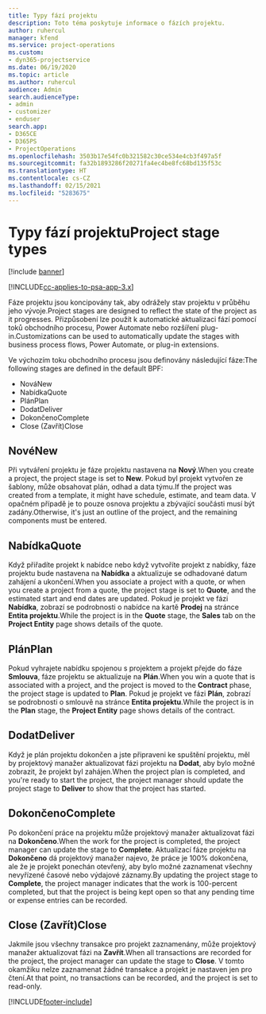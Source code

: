 ```yaml
---
title: Typy fází projektu
description: Toto téma poskytuje informace o fázích projektu.
author: ruhercul
manager: kfend
ms.service: project-operations
ms.custom:
- dyn365-projectservice
ms.date: 06/19/2020
ms.topic: article
ms.author: ruhercul
audience: Admin
search.audienceType:
- admin
- customizer
- enduser
search.app:
- D365CE
- D365PS
- ProjectOperations
ms.openlocfilehash: 3503b17e54fc0b321582c30ce534e4cb3f497a5f
ms.sourcegitcommit: fa32b1893286f20271fa4ec4be8fc68bd135f53c
ms.translationtype: HT
ms.contentlocale: cs-CZ
ms.lasthandoff: 02/15/2021
ms.locfileid: "5283675"
---
```

# <a name="project-stage-types"></a><span data-ttu-id="61b48-103">Typy fází projektu</span><span class="sxs-lookup"><span data-stu-id="61b48-103">Project stage types</span></span> 

[!include [banner](../includes/psa-now-project-operations.md)]

[!INCLUDE[cc-applies-to-psa-app-3.x](../includes/cc-applies-to-psa-app-3x.md)]

<span data-ttu-id="61b48-104">Fáze projektu jsou koncipovány tak, aby odrážely stav projektu v průběhu jeho vývoje.</span><span class="sxs-lookup"><span data-stu-id="61b48-104">Project stages are designed to reflect the state of the project as it progresses.</span></span> <span data-ttu-id="61b48-105">Přizpůsobení lze použít k automatické aktualizaci fází pomocí toků obchodního procesu, Power Automate nebo rozšíření plug-in.</span><span class="sxs-lookup"><span data-stu-id="61b48-105">Customizations can be used to automatically update the stages with business process flows, Power Automate, or plug-in extensions.</span></span>

<span data-ttu-id="61b48-106">Ve výchozím toku obchodního procesu jsou definovány následující fáze:</span><span class="sxs-lookup"><span data-stu-id="61b48-106">The following stages are defined in the default BPF:</span></span>

- <span data-ttu-id="61b48-107">Nová</span><span class="sxs-lookup"><span data-stu-id="61b48-107">New</span></span>
- <span data-ttu-id="61b48-108">Nabídka</span><span class="sxs-lookup"><span data-stu-id="61b48-108">Quote</span></span>
- <span data-ttu-id="61b48-109">Plán</span><span class="sxs-lookup"><span data-stu-id="61b48-109">Plan</span></span>
- <span data-ttu-id="61b48-110">Dodat</span><span class="sxs-lookup"><span data-stu-id="61b48-110">Deliver</span></span>
- <span data-ttu-id="61b48-111">Dokončeno</span><span class="sxs-lookup"><span data-stu-id="61b48-111">Complete</span></span>
- <span data-ttu-id="61b48-112">Close (Zavřít)</span><span class="sxs-lookup"><span data-stu-id="61b48-112">Close</span></span> 

## <a name="new"></a><span data-ttu-id="61b48-113">Nové</span><span class="sxs-lookup"><span data-stu-id="61b48-113">New</span></span>

<span data-ttu-id="61b48-114">Při vytváření projektu je fáze projektu nastavena na **Nový**.</span><span class="sxs-lookup"><span data-stu-id="61b48-114">When you create a project, the project stage is set to **New**.</span></span> <span data-ttu-id="61b48-115">Pokud byl projekt vytvořen ze šablony, může obsahovat plán, odhad a data týmu.</span><span class="sxs-lookup"><span data-stu-id="61b48-115">If the project was created from a template, it might have schedule, estimate, and team data.</span></span> <span data-ttu-id="61b48-116">V opačném případě je to pouze osnova projektu a zbývající součásti musí být zadány.</span><span class="sxs-lookup"><span data-stu-id="61b48-116">Otherwise, it's just an outline of the project, and the remaining components must be entered.</span></span>

## <a name="quote"></a><span data-ttu-id="61b48-117">Nabídka</span><span class="sxs-lookup"><span data-stu-id="61b48-117">Quote</span></span>

<span data-ttu-id="61b48-118">Když přiřadíte projekt k nabídce nebo když vytvoříte projekt z nabídky, fáze projektu bude nastavena na **Nabídka** a aktualizuje se odhadované datum zahájení a ukončení.</span><span class="sxs-lookup"><span data-stu-id="61b48-118">When you associate a project with a quote, or when you create a project from a quote, the project stage is set to **Quote**, and the estimated start and end dates are updated.</span></span> <span data-ttu-id="61b48-119">Pokud je projekt ve fázi **Nabídka**, zobrazí se podrobnosti o nabídce na kartě **Prodej** na stránce **Entita projektu**.</span><span class="sxs-lookup"><span data-stu-id="61b48-119">While the project is in the **Quote** stage, the **Sales** tab on the **Project Entity** page shows details of the quote.</span></span>

## <a name="plan"></a><span data-ttu-id="61b48-120">Plán</span><span class="sxs-lookup"><span data-stu-id="61b48-120">Plan</span></span>

<span data-ttu-id="61b48-121">Pokud vyhrajete nabídku spojenou s projektem a projekt přejde do fáze **Smlouva**, fáze projektu se aktualizuje na **Plán**.</span><span class="sxs-lookup"><span data-stu-id="61b48-121">When you win a quote that is associated with a project, and the project is moved to the **Contract** phase, the project stage is updated to **Plan**.</span></span> <span data-ttu-id="61b48-122">Pokud je projekt ve fázi **Plán**, zobrazí se podrobnosti o smlouvě na stránce **Entita projektu**.</span><span class="sxs-lookup"><span data-stu-id="61b48-122">While the project is in the **Plan** stage, the **Project Entity** page shows details of the contract.</span></span>

## <a name="deliver"></a><span data-ttu-id="61b48-123">Dodat</span><span class="sxs-lookup"><span data-stu-id="61b48-123">Deliver</span></span>

<span data-ttu-id="61b48-124">Když je plán projektu dokončen a jste připraveni ke spuštění projektu, měl by projektový manažer aktualizovat fázi projektu na **Dodat**, aby bylo možné zobrazit, že projekt byl zahájen.</span><span class="sxs-lookup"><span data-stu-id="61b48-124">When the project plan is completed, and you're ready to start the project, the project manager should update the project stage to **Deliver** to show that the project has started.</span></span>

## <a name="complete"></a><span data-ttu-id="61b48-125">Dokončeno</span><span class="sxs-lookup"><span data-stu-id="61b48-125">Complete</span></span> 

<span data-ttu-id="61b48-126">Po dokončení práce na projektu může projektový manažer aktualizovat fázi na **Dokončeno**.</span><span class="sxs-lookup"><span data-stu-id="61b48-126">When the work for the project is completed, the project manager can update the stage to **Complete**.</span></span> <span data-ttu-id="61b48-127">Aktualizací fáze projektu na **Dokončeno** dá projektový manažer najevo, že práce je 100% dokončena, ale že je projekt ponechán otevřený, aby bylo možné zaznamenat všechny nevyřízené časové nebo výdajové záznamy.</span><span class="sxs-lookup"><span data-stu-id="61b48-127">By updating the project stage to **Complete**, the project manager indicates that the work is 100-percent completed, but that the project is being kept open so that any pending time or expense entries can be recorded.</span></span>

## <a name="close"></a><span data-ttu-id="61b48-128">Close (Zavřít)</span><span class="sxs-lookup"><span data-stu-id="61b48-128">Close</span></span>

<span data-ttu-id="61b48-129">Jakmile jsou všechny transakce pro projekt zaznamenány, může projektový manažer aktualizovat fázi na **Zavřít**.</span><span class="sxs-lookup"><span data-stu-id="61b48-129">When all transactions are recorded for the project, the project manager can update the stage to **Close**.</span></span> <span data-ttu-id="61b48-130">V tomto okamžiku nelze zaznamenat žádné transakce a projekt je nastaven jen pro čtení.</span><span class="sxs-lookup"><span data-stu-id="61b48-130">At that point, no transactions can be recorded, and the project is set to read-only.</span></span>


[!INCLUDE[footer-include](../includes/footer-banner.md)]